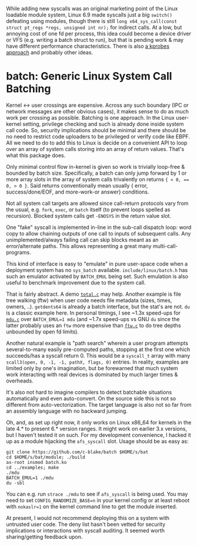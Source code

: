 While adding new syscalls was an original marketing point of the Linux loadable
module system, Linux 6.9 made syscalls just a big `switch()` defeating using
modules, though there is still `long x64_sys_call(const struct pt_regs *regs,
unsigned int nr);` for indirect calls.  At a low, but annoying cost of one fd
per process, this idea could become a device driver or VFS (e.g. writing a batch
struct to run), but that is pending work & may have different performance
characteristics.  There is also [a kprobes
approach](https://stackoverflow.com/questions/78599971/hooking-syscall-by-modifying-sys-call-table-does-not-work/78607015#78607015)
and probably other ideas.

# batch: Generic Linux System Call Batching

Kernel <-> user crossings are expensive.  Across any such boundary (IPC or
network messages are other obvious cases), it makes sense to do as much work per
crossing as possible.  Batching is one approach.  In the Linux user-kernel
setting, privilege checking and such is already done inside system call code.
So, security implications should be minimal and there should be no need to
restrict code uploaders to be privileged or verify code like EBPF.  All we need
to do to add this to Linux is decide on a convenient API to loop over an array
of system calls storing into an array of return values.  That's what this
package does.

Only minimal control flow in-kernel is given so work is trivially loop-free &
bounded by batch size.  Specifically, a batch can only jump forward by 1 or more
array slots in the array of system calls trivalently on returns `{ < 0, == 0, >
0 }`.  Said returns conventionally mean usually { error, success/done/EOF, and
more-work-or answer} conditions.

Not all system call targets are allowed since call-return protocols vary from
the usual, e.g.  `fork`, `exec`, or `batch` itself (to prevent loops spelled as
recursion).  Blocked system calls get `-ENOSYS` in the return value slot.

One "fake" syscall is implemented in-line in the sub-call dispatch loop: word
copy to allow chaining outputs of one call to inputs of subsequent calls.  Any
unimplemented/always failing call can skip blocks meant as an error/alternate
paths.  This allows representing a great many multi-call-programs.

This kind of interface is easy to "emulate" in pure user-space code when a
deployment system has no `sys_batch` available.  `include/linux/batch.h` has
such an emulator activated by `BATCH_EMUL` being set.  Such emulation is also
useful to benchmark improvement due to the system call.

That is fairly abstract.  A demo [`total.c`](examples/total.c) may help.
Another example is file tree walking (ftw) when user code needs file metadata
(sizes, times, owners, ..).  `getdents64` is already a batch interface, but the
stat's are not.  `du` is a classic example here.  In personal timings, I see
~1.3x speed-ups for [`mdu.c`](examples/mdu.c) over `BATCH_EMUL=1 mdu` (and ~1.7x
speed-ups vs GNU `du` since the latter probably uses an `ftw` more expensive
than [`ftw.c`](examples/ftw.c) to do tree depths unbounded by open fd limits).

Another natural example is "path search" wherein a user program attempts
several-to-many easily pre-computed paths, stopping at the first one which
succeeds/has a syscall return 0.  This would be a `syscall_t` array with many
`scall3(open, 0, -1, -1, pathX, flags, 0)` entries.  In reality, examples are
limited only by one's imagination, but be forewarned that much system work
interacting with real devices is dominated by much larger times & overheads.

It's also not hard to imagine compilers to detect batchable situations
automatically and even auto-convert.  On the source side this is not so
different from auto-vectorization.  The target language is also not so far
from an assembly language with no backward jumping.

Oh, and, as set up right now, it only works on Linux x86\_64 for kernels in the
late 4.* to present 6.* version ranges.  It might work on earlier 3.x versions,
but I haven't tested it on such.  For my development convenience, I hacked it up
as a module hijacking the `afs_syscall` slot.  Usage should be as easy as:

```
git clone https://github.com/c-blake/batch $HOME/s/bat
cd $HOME/s/bat/module; ./build
as-root insmod batch.ko
cd ../examples; make
./mdu
BATCH_EMUL=1 ./mdu
du -sbl
```
You can e.g. run `strace ./mdu` to see if `afs_syscall` is being used.  You may
need to set `CONFIG_RANDOMIZE_BASE=n` in your kernel config or at least reboot
with `nokaslr=1` on the kernel command line to get the module inserted.

At present, I would not recommend deploying this on a system with untrusted
user code.  The deny list hasn't been vetted for security implications or
interactions with syscall auditing.  It seemed worth sharing/getting feedback
upon.
